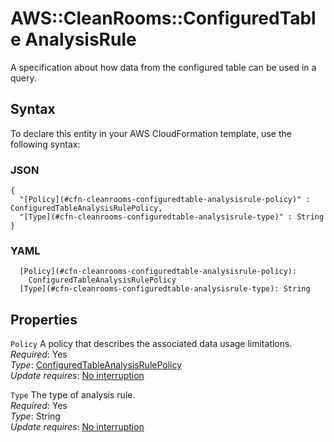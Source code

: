 # AWS::CleanRooms::ConfiguredTable AnalysisRule<a name="aws-properties-cleanrooms-configuredtable-analysisrule"></a>

A specification about how data from the configured table can be used in a query\.

## Syntax<a name="aws-properties-cleanrooms-configuredtable-analysisrule-syntax"></a>

To declare this entity in your AWS CloudFormation template, use the following syntax:

### JSON<a name="aws-properties-cleanrooms-configuredtable-analysisrule-syntax.json"></a>

```
{
  "[Policy](#cfn-cleanrooms-configuredtable-analysisrule-policy)" : ConfiguredTableAnalysisRulePolicy,
  "[Type](#cfn-cleanrooms-configuredtable-analysisrule-type)" : String
}
```

### YAML<a name="aws-properties-cleanrooms-configuredtable-analysisrule-syntax.yaml"></a>

```
  [Policy](#cfn-cleanrooms-configuredtable-analysisrule-policy): 
    ConfiguredTableAnalysisRulePolicy
  [Type](#cfn-cleanrooms-configuredtable-analysisrule-type): String
```

## Properties<a name="aws-properties-cleanrooms-configuredtable-analysisrule-properties"></a>

`Policy`  <a name="cfn-cleanrooms-configuredtable-analysisrule-policy"></a>
A policy that describes the associated data usage limitations\.  
*Required*: Yes  
*Type*: [ConfiguredTableAnalysisRulePolicy](aws-properties-cleanrooms-configuredtable-configuredtableanalysisrulepolicy.md)  
*Update requires*: [No interruption](https://docs.aws.amazon.com/AWSCloudFormation/latest/UserGuide/using-cfn-updating-stacks-update-behaviors.html#update-no-interrupt)

`Type`  <a name="cfn-cleanrooms-configuredtable-analysisrule-type"></a>
The type of analysis rule\.  
*Required*: Yes  
*Type*: String  
*Update requires*: [No interruption](https://docs.aws.amazon.com/AWSCloudFormation/latest/UserGuide/using-cfn-updating-stacks-update-behaviors.html#update-no-interrupt)